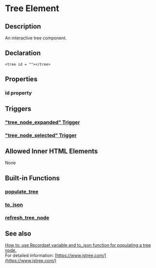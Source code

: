 # Tree Element

## Description

An interactive tree component.

## Declaration

```text
<tree id = ""></tree>
```

##  Properties

###  id property

## Triggers

### ["tree\_node\_expanded" Trigger](../built-in-triggers/tree_node_expanded-trigger.md)

### ["tree\_node\_selected" Trigger](../built-in-triggers/tree_node_selected-trigger.md)

## Allowed Inner HTML Elements

None

## Built-in Functions

### [populate\_tree](https://muradkarakas.github.io/Sodium-Manual/function_populate_tree.html)

### [to\_json](../built-in-functions/sodium-built-in-functions/other-functions/to_json.md)

### [refresh\_tree\_node](https://muradkarakas.github.io/Sodium-Manual/function_refresh_tree_node.html)

## See also

[How to: use Recordset variable and to\_json function for populating a tree node.](../../how-to/how-to-use-recordset-variable-and-to_json-function-for-populating-a-tree-node.md)  
 For detailed information: [https://www.jstree.com/](https://www.jstree.com/)

